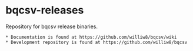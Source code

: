 # bqcsv-releases

Repository for bqcsv release binaries.

    * Documentation is found at https://github.com/williw8/bqcsv/wiki
    * Development repository is found at https://github.com/williw8/bqcsv
